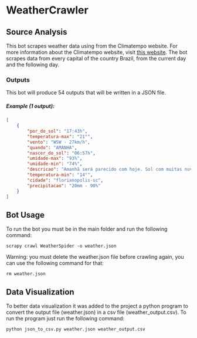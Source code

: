 # WeatherCrawler

## Source Analysis

This bot scrapes weather data using from the Climatempo website. For more information about the Climatempo website, visit [this website](https://www.climatempo.com.br/). The bot scrapes data from every capital of the country Brazil, from the current day and the following day. 

### Outputs


This bot will produce 54 outputs that will be written in a JSON file.


##### Example (1 output):

```json
[
    {
        "por_do_sol": "17:43h",
        "temperatura-max": "21°",
        "vento": "WSW - 27km/h",
        "quando": "AMANHA",
        "nascer_do_sol": "06:57h",
        "umidade-max": "93%",
        "umidade-min": "74%",
        "descricao": "Amanhã será parecido com hoje. Sol com muitas nuvens durante o dia. Períodos de nublado, com chuva a qualquer hora.",
        "temperatura-min": "14°",
        "cidade": "florianopolis-sc",
        "precipitacao": "20mm - 90%"
    }
]
```


## Bot Usage

To run the bot you must be in the main folder and run the following command:
```
scrapy crawl WeatherSpider -o weather.json  
```
Warning: you must delete the weather.json file before crawling again, you can use the following command for that:
```
rm weather.json
```
## Data Visualization

To better data visualization it was added to the project a python program to convert the output file (weather.json) in a csv file (weather_output.csv). To run the program just run the following command:
```
python json_to_csv.py weather.json weather_output.csv
```

